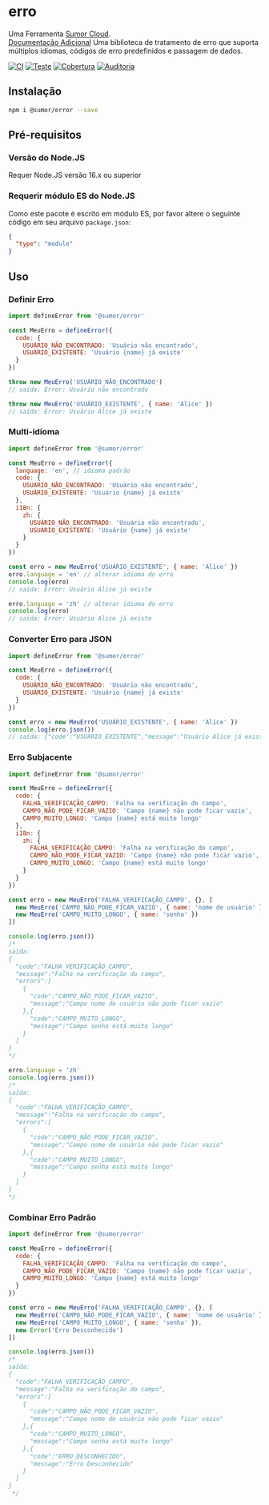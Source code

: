 # erro

Uma Ferramenta [Sumor Cloud](https://sumor.cloud).  
[Documentação Adicional](https://sumor.cloud)
Uma biblioteca de tratamento de erro que suporta múltiplos idiomas, códigos de erro predefinidos e passagem de dados.

[![CI](https://github.com/sumor-cloud/error/actions/workflows/ci.yml/badge.svg)](https://github.com/sumor-cloud/error/actions/workflows/ci.yml)
[![Teste](https://github.com/sumor-cloud/error/actions/workflows/ut.yml/badge.svg)](https://github.com/sumor-cloud/error/actions/workflows/ut.yml)
[![Cobertura](https://github.com/sumor-cloud/error/actions/workflows/coverage.yml/badge.svg)](https://github.com/sumor-cloud/error/actions/workflows/coverage.yml)
[![Auditoria](https://github.com/sumor-cloud/error/actions/workflows/audit.yml/badge.svg)](https://github.com/sumor-cloud/error/actions/workflows/audit.yml)

## Instalação

```bash
npm i @sumor/error --save
```

## Pré-requisitos

### Versão do Node.JS

Requer Node.JS versão 16.x ou superior

### Requerir módulo ES do Node.JS

Como este pacote é escrito em módulo ES,
por favor altere o seguinte código em seu arquivo `package.json`:

```json
{
  "type": "module"
}
```

## Uso

### Definir Erro

```js
import defineError from '@sumor/error'

const MeuErro = defineError({
  code: {
    USUÁRIO_NÃO_ENCONTRADO: 'Usuário não encontrado',
    USUÁRIO_EXISTENTE: 'Usuário {name} já existe'
  }
})

throw new MeuErro('USUÁRIO_NÃO_ENCONTRADO')
// saída: Error: Usuário não encontrado

throw new MeuErro('USUÁRIO_EXISTENTE', { name: 'Alice' })
// saída: Error: Usuário Alice já existe
```

### Multi-idioma

```js
import defineError from '@sumor/error'

const MeuErro = defineError({
  language: 'en', // idioma padrão
  code: {
    USUÁRIO_NÃO_ENCONTRADO: 'Usuário não encontrado',
    USUÁRIO_EXISTENTE: 'Usuário {name} já existe'
  },
  i18n: {
    zh: {
      USUÁRIO_NÃO_ENCONTRADO: 'Usuário não encontrado',
      USUÁRIO_EXISTENTE: 'Usuário {name} já existe'
    }
  }
})

const erro = new MeuErro('USUÁRIO_EXISTENTE', { name: 'Alice' })
erro.language = 'en' // alterar idioma do erro
console.log(erro)
// saída: Error: Usuário Alice já existe

erro.language = 'zh' // alterar idioma do erro
console.log(erro)
// saída: Error: Usuário Alice já existe
```

### Converter Erro para JSON

```js
import defineError from '@sumor/error'

const MeuErro = defineError({
  code: {
    USUÁRIO_NÃO_ENCONTRADO: 'Usuário não encontrado',
    USUÁRIO_EXISTENTE: 'Usuário {name} já existe'
  }
})

const erro = new MeuErro('USUÁRIO_EXISTENTE', { name: 'Alice' })
console.log(erro.json())
// saída: {"code":"USUÁRIO_EXISTENTE","message":"Usuário Alice já existe"}
```

### Erro Subjacente

```js
import defineError from '@sumor/error'

const MeuErro = defineError({
  code: {
    FALHA_VERIFICAÇÃO_CAMPO: 'Falha na verificação do campo',
    CAMPO_NÃO_PODE_FICAR_VAZIO: 'Campo {name} não pode ficar vazio',
    CAMPO_MUITO_LONGO: 'Campo {name} está muito longo'
  },
  i18n: {
    zh: {
      FALHA_VERIFICAÇÃO_CAMPO: 'Falha na verificação do campo',
      CAMPO_NÃO_PODE_FICAR_VAZIO: 'Campo {name} não pode ficar vazio',
      CAMPO_MUITO_LONGO: 'Campo {name} está muito longo'
    }
  }
})

const erro = new MeuErro('FALHA_VERIFICAÇÃO_CAMPO', {}, [
  new MeuErro('CAMPO_NÃO_PODE_FICAR_VAZIO', { name: 'nome de usuário' }),
  new MeuErro('CAMPO_MUITO_LONGO', { name: 'senha' })
])

console.log(erro.json())
/* 
saída: 
{
  "code":"FALHA_VERIFICAÇÃO_CAMPO",
  "message":"Falha na verificação do campo",
  "errors":[
    {
      "code":"CAMPO_NÃO_PODE_FICAR_VAZIO",
      "message":"Campo nome de usuário não pode ficar vazio"
    },{
      "code":"CAMPO_MUITO_LONGO",
      "message":"Campo senha está muito longo"
    }
  ]
}
*/

erro.language = 'zh'
console.log(erro.json())
/*
saída:
{
  "code":"FALHA_VERIFICAÇÃO_CAMPO",
  "message":"Falha na verificação do campo",
  "errors":[
    {
      "code":"CAMPO_NÃO_PODE_FICAR_VAZIO",
      "message":"Campo nome de usuário não pode ficar vazio"
    },{
      "code":"CAMPO_MUITO_LONGO",
      "message":"Campo senha está muito longo"
    }
  ]
}
*/
```

### Combinar Erro Padrão

```js
import defineError from '@sumor/error'

const MeuErro = defineError({
  code: {
    FALHA_VERIFICAÇÃO_CAMPO: 'Falha na verificação do campo',
    CAMPO_NÃO_PODE_FICAR_VAZIO: 'Campo {name} não pode ficar vazio',
    CAMPO_MUITO_LONGO: 'Campo {name} está muito longo'
  }
})

const erro = new MeuErro('FALHA_VERIFICAÇÃO_CAMPO', {}, [
  new MeuErro('CAMPO_NÃO_PODE_FICAR_VAZIO', { name: 'nome de usuário' }),
  new MeuErro('CAMPO_MUITO_LONGO', { name: 'senha' }),
  new Error('Erro Desconhecido')
])

console.log(erro.json())
/*
saída:
{
  "code":"FALHA_VERIFICAÇÃO_CAMPO",
  "message":"Falha na verificação do campo",
  "errors":[
    {
      "code":"CAMPO_NÃO_PODE_FICAR_VAZIO",
      "message":"Campo nome de usuário não pode ficar vazio"
    },{
      "code":"CAMPO_MUITO_LONGO",
      "message":"Campo senha está muito longo"
    },{
      "code":"ERRO_DESCONHECIDO",
      "message":"Erro Desconhecido"
    }
  ]
}
 */
```